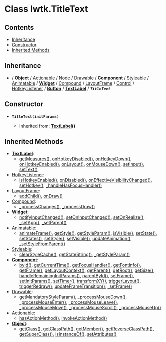 # Class lwtk.TitleText


## Contents

   * [Inheritance](#inheritance)
   * [Constructor](#constructor)
   * [Inherited Methods](#inherited-methods)


## Inheritance
   *  / **[Object](../lwtk/Object.md#inheritance)** / [Actionable](../lwtk/Actionable.md#inheritance) / [Node](../lwtk/Node.md#inheritance) / [Drawable](../lwtk/Drawable.md#inheritance) / **[Component](../lwtk/Component.md#inheritance)** / [Styleable](../lwtk/Styleable.md#inheritance) / [Animatable](../lwtk/Animatable.md#inheritance) / **[Widget](../lwtk/Widget.md#inheritance)** / [Compound](../lwtk/Compound.md#inheritance) / [LayoutFrame](../lwtk/LayoutFrame.md#inheritance) / [Control](../lwtk/Control.md#inheritance) / [HotkeyListener](../lwtk/HotkeyListener.md#inheritance) / **[Button](../lwtk/Button.md#inheritance)** / **[TextLabel](../lwtk/TextLabel.md#inheritance)** / _**`TitleText`**_

## Constructor
   * <span id=".new">**`TitleText(initParams)`**</span>

        * Inherited from: **[TextLabel()](../lwtk/TextLabel.md#constructor)**


## Inherited Methods
   * **[TextLabel](../lwtk/TextLabel.md)**:
      * [getMeasures()](../lwtk/TextLabel.md#.getMeasures), [onHotkeyDisabled()](../lwtk/TextLabel.md#.onHotkeyDisabled), [onHotkeyDown()](../lwtk/TextLabel.md#.onHotkeyDown), [onHotkeyEnabled()](../lwtk/TextLabel.md#.onHotkeyEnabled), [onLayout()](../lwtk/TextLabel.md#.onLayout), [onMouseDown()](../lwtk/TextLabel.md#.onMouseDown), [setInput()](../lwtk/TextLabel.md#.setInput), [setText()](../lwtk/TextLabel.md#.setText)
   * [HotkeyListener](../lwtk/HotkeyListener.md):
      * [isHotkeyEnabled()](../lwtk/HotkeyListener.md#.isHotkeyEnabled), [onDisabled()](../lwtk/HotkeyListener.md#.onDisabled), [onEffectiveVisibilityChanged()](../lwtk/HotkeyListener.md#.onEffectiveVisibilityChanged), [setHotkey()](../lwtk/HotkeyListener.md#.setHotkey), [_handleHasFocusHandler()](../lwtk/HotkeyListener.md#._handleHasFocusHandler)
   * [LayoutFrame](../lwtk/LayoutFrame.md):
      * [addChild()](../lwtk/LayoutFrame.md#.addChild), [onDraw()](../lwtk/LayoutFrame.md#.onDraw)
   * [Compound](../lwtk/Compound.md):
      * [_processChanges()](../lwtk/Compound.md#._processChanges), [_processDraw()](../lwtk/Compound.md#._processDraw)
   * **[Widget](../lwtk/Widget.md)**:
      * [notifyInputChanged()](../lwtk/Widget.md#.notifyInputChanged), [setOnInputChanged()](../lwtk/Widget.md#.setOnInputChanged), [setOnRealize()](../lwtk/Widget.md#.setOnRealize), [_setApp()](../lwtk/Widget.md#._setApp), [_setParent()](../lwtk/Widget.md#._setParent)
   * [Animatable](../lwtk/Animatable.md):
      * [animateFrame()](../lwtk/Animatable.md#.animateFrame), [getStyle()](../lwtk/Animatable.md#.getStyle), [getStyleParam()](../lwtk/Animatable.md#.getStyleParam), [isVisible()](../lwtk/Animatable.md#.isVisible), [setState()](../lwtk/Animatable.md#.setState), [setStates()](../lwtk/Animatable.md#.setStates), [setStyle()](../lwtk/Animatable.md#.setStyle), [setVisible()](../lwtk/Animatable.md#.setVisible), [updateAnimation()](../lwtk/Animatable.md#.updateAnimation), [_setStyleFromParent()](../lwtk/Animatable.md#._setStyleFromParent)
   * [Styleable](../lwtk/Styleable.md):
      * [clearStyleCache()](../lwtk/Styleable.md#.clearStyleCache), [getStateString()](../lwtk/Styleable.md#.getStateString), [_getStyleParam()](../lwtk/Styleable.md#._getStyleParam)
   * **[Component](../lwtk/Component.md)**:
      * [byId()](../lwtk/Component.md#.byId), [getCurrentTime()](../lwtk/Component.md#.getCurrentTime), [getFocusHandler()](../lwtk/Component.md#.getFocusHandler), [getFontInfo()](../lwtk/Component.md#.getFontInfo), [getFrame()](../lwtk/Component.md#.getFrame), [getLayoutContext()](../lwtk/Component.md#.getLayoutContext), [getParent()](../lwtk/Component.md#.getParent), [getRoot()](../lwtk/Component.md#.getRoot), [getSize()](../lwtk/Component.md#.getSize), [handleRemainingInitParams()](../lwtk/Component.md#.handleRemainingInitParams), [parentById()](../lwtk/Component.md#.parentById), [setFrame()](../lwtk/Component.md#.setFrame), [setInitParams()](../lwtk/Component.md#.setInitParams), [setTimer()](../lwtk/Component.md#.setTimer), [transformXY()](../lwtk/Component.md#.transformXY), [triggerLayout()](../lwtk/Component.md#.triggerLayout), [triggerRedraw()](../lwtk/Component.md#.triggerRedraw), [updateFrameTransition()](../lwtk/Component.md#.updateFrameTransition), [_setFrame()](../lwtk/Component.md#._setFrame)
   * [Drawable](../lwtk/Drawable.md):
      * [getMandatoryStyleParam()](../lwtk/Drawable.md#.getMandatoryStyleParam), [_processMouseDown()](../lwtk/Drawable.md#._processMouseDown), [_processMouseEnter()](../lwtk/Drawable.md#._processMouseEnter), [_processMouseLeave()](../lwtk/Drawable.md#._processMouseLeave), [_processMouseMove()](../lwtk/Drawable.md#._processMouseMove), [_processMouseScroll()](../lwtk/Drawable.md#._processMouseScroll), [_processMouseUp()](../lwtk/Drawable.md#._processMouseUp)
   * [Actionable](../lwtk/Actionable.md):
      * [hasActionMethod()](../lwtk/Actionable.md#.hasActionMethod), [invokeActionMethod()](../lwtk/Actionable.md#.invokeActionMethod)
   * **[Object](../lwtk/Object.md)**:
      * [getClass()](../lwtk/Object.md#.getClass), [getClassPath()](../lwtk/Object.md#.getClassPath), [getMember()](../lwtk/Object.md#.getMember), [getReverseClassPath()](../lwtk/Object.md#.getReverseClassPath), [getSuperClass()](../lwtk/Object.md#.getSuperClass), [isInstanceOf()](../lwtk/Object.md#.isInstanceOf), [setAttributes()](../lwtk/Object.md#.setAttributes)
